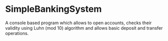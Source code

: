 # SimpleBankingSystem
A console based program which allows to open accounts, checks their validity using Luhn (mod 10) algorithm and allows basic deposit and transfer operations.

